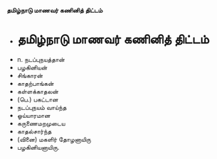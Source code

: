 **தமிழ்நாடு மாணவர் கணினித் திட்டம்**
- # தமிழ்நாடு மாணவர் கணினித் திட்டம்
- n. நடப்புநயத்தான்
- பழகினியன்
- சிங்காரன்
- காதற்பாங்கன்
- கள்ளக்காதலன்
- (பெ.) பகட்டான
- நடப்புநயம் வாய்ந்த
- ஓய்யாரமான
- கருணைமறமுடைய
- காதல்சார்ந்த
- (வினை) மகளிர் தோழனாயிரு
- பழகினியனாயிரு.

